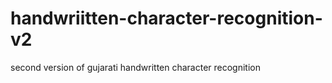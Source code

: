 # handwriitten-character-recognition-v2
second version of gujarati handwritten character recognition
